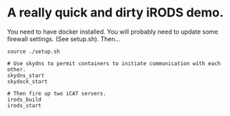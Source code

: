 # A really quick and dirty iRODS demo.

You need to have docker installed. You will probably need to update some firewall settings. (See setup.sh).
Then...

```
source ./setup.sh

# Use skydns to permit containers to initiate communication with each other.
skydns_start
skydock_start

# Then fire up two iCAT servers.
irods_build
irods_start
```


